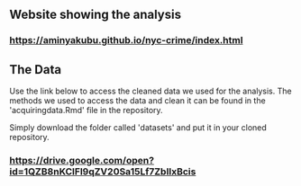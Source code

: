 ## Website showing the analysis 

### https://aminyakubu.github.io/nyc-crime/index.html

## The Data
Use the link below to access the cleaned data we used for the analysis. The methods we used to access the data and clean it can be found in the 'acquiringdata.Rmd' file in the repository.

Simply download the folder called 'datasets' and put it in your cloned repository. 

### https://drive.google.com/open?id=1QZB8nKClFl9qZV20Sa15Lf7ZbIlxBcis
